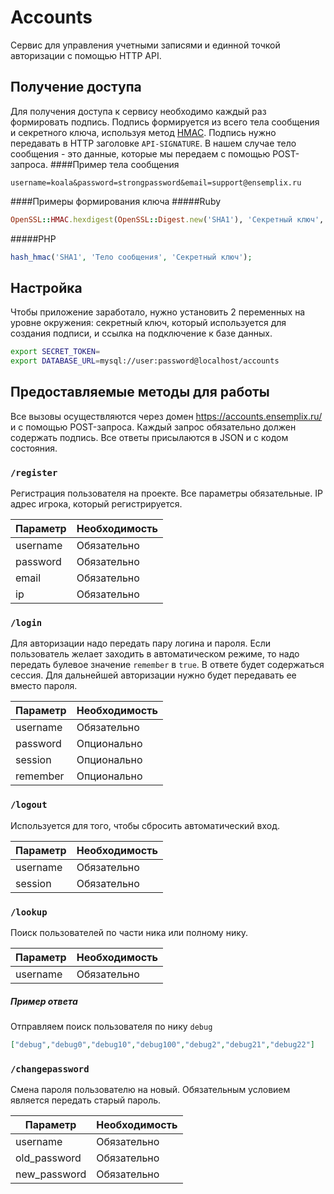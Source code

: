 Accounts 
======
Сервис для управления учетными записями и единной точкой авторизации с помощью HTTP API.

## Получение доступа
Для получения доступа к сервису необходимо каждый раз формировать подпись. Подпись формируется из всего тела сообщения и секретного ключа, используя метод [HMAC](https://ru.wikipedia.org/wiki/HMAC). Подпись нужно передавать в HTTP заголовке ```API-SIGNATURE```.
В нашем случае тело сообщения - это данные, которые мы передаем c помощью POST-запроса. 
####Пример тела сообщения
```
username=koala&password=strongpassword&email=support@ensemplix.ru
```
####Примеры формирования ключа
#####Ruby
```ruby
OpenSSL::HMAC.hexdigest(OpenSSL::Digest.new('SHA1'), 'Секретный ключ', 'Тело сообщения')
```
#####PHP
```php
hash_hmac('SHA1', 'Тело сообщения', 'Секретный ключ');
```

## Настройка
Чтобы приложение заработало, нужно установить 2 переменных на уровне окружения: секретный ключ, который используется для создания подписи, и ссылка на подключение к базе данных.  
```bash
export SECRET_TOKEN=
export DATABASE_URL=mysql://user:password@localhost/accounts
```

## Предоставляемые методы для работы
Все вызовы осуществляются через домен https://accounts.ensemplix.ru/ и с помощью POST-запроса. Каждый запрос обязательно должен содержать подпись. Все ответы присылаются в JSON и с кодом состояния. 

###  ```/register```
Регистрация пользователя на проекте. Все параметры обязательные. IP адрес игрока, который регистрируется.

| Параметр  | Необходимость |
| --------- | ------------- |
| username  | Обязательно   |
| password  | Обязательно   | 
| email     | Обязательно   |
| ip        | Обязательно   |

### ```/login```
Для авторизации надо передать пару логина и пароля. Если пользователь желает заходить в автоматическом режиме, то надо передать булевое значение ```remember``` в ```true```. В ответе будет содержаться сессия. Для дальнейшей авторизации нужно будет передавать ее вместо пароля.

| Параметр  | Необходимость |
| --------- | ------------- |
| username  | Обязательно   |
| password  | Опционально   |
| session   | Опционально   |
| remember  | Опционально   |

### ```/logout```
Используется для того, чтобы сбросить автоматический вход.

| Параметр  | Необходимость |
| --------- | ------------- |
| username  | Обязательно   |
| session   | Обязательно   |

### ```/lookup```
Поиск пользователей по части ника или полному нику.

| Параметр  | Необходимость |
| --------- | ------------- |
| username  | Обязательно   |

##### Пример ответа
Отправляем поиск пользователя по нику ```debug```
```json 
["debug","debug0","debug10","debug100","debug2","debug21","debug22"]
```

### ```/changepassword```
Смена пароля пользователю на новый. Обязательным условием является передать старый пароль.

| Параметр  | Необходимость |
| --------- | ------------- |
| username  | Обязательно   |
| old_password | Обязательно |
| new_password | Обязательно |
